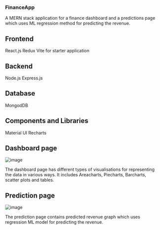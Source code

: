 ### FinanceApp

A MERN stack application for a finance dashboard and a predictions page which uses ML regression method for predicting the revenue.

## Frontend
React.js
Redux
Vite for starter application

## Backend
Node.js
Express.js

## Database
MongodDB

## Components and Libraries
Material UI
Recharts

## Dashboard page
![image](https://github.com/mounicauddagiri/FinanceApp/assets/27152495/c9995f63-11a2-4828-8c08-ff2c9f728c92)

The dashboard page has different types of visualisations for representing the data in various ways. It includes Areacharts, Piecharts, Barcharts, scatter plots and tables.

## Prediction page
![image](https://github.com/mounicauddagiri/FinanceApp/assets/27152495/8a33e19d-cf8c-43c1-bd61-5d341038bd8d)

The prediction page contains predicted revenue graph which uses regression ML model for predicting the revenue.
